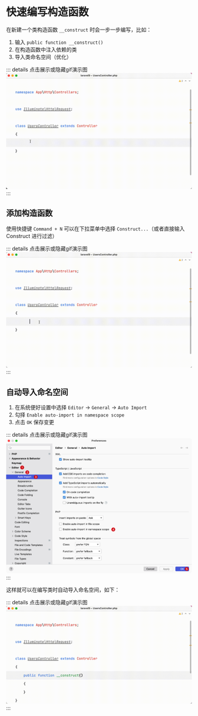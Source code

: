 # 快速编写构造函数

在新建一个类构造函数 `__construct` 时会一步一步编写，比如：

1. 输入 `public function __construct()`
2. 在构造函数中注入依赖的类
3. 导入类命名空间（优化）

::: details 点击展示或隐藏gif演示图
![Normal Create Construct Steps](./images/fast-construct-method/normal-create-construct-steps.gif)
:::

## 添加构造函数

使用快捷键 `Command + N` 可以在下拉菜单中选择 `Construct...`（或者直接输入 Construct 进行过滤）

::: details 点击展示或隐藏gif演示图
![Use Command_N To Create Cunstruct](./images/fast-construct-method/use-command_n-to-create-cunstruct.gif)
:::

## 自动导入命名空间

1. 在系统便好设置中选择 `Editor` -> `General` -> `Auto Import`
2. 勾择 `Enable auto-import in namespace scope`
3. 点击 `OK` 保存变更

::: details 点击展示或隐藏gif演示图
![Auto Import Namespace](./images/fast-construct-method/auto-import-namespace.png)
:::

这样就可以在编写类时自动导入命名空间，如下：

::: details 点击展示或隐藏gif演示图
![Use Auto Import Namspace](./images/fast-construct-method/use-auto-import-namspace.gif)
:::
